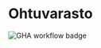 # Ohtuvarasto
![GHA workflow badge](https://github.com/JuusoSaavalainen/ohtuvarasto/workflows/CI/badge.svg)

